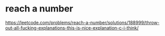 

# reach a number

https://leetcode.com/problems/reach-a-number/solutions/188999/throw-out-all-fucking-explanations-this-is-nice-explanation-c-i-think/